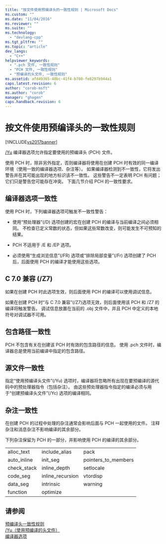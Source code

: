 ```yaml
---
title: "按文件使用预编译头的一致性规则 | Microsoft Docs"
ms.custom: ""
ms.date: "11/04/2016"
ms.reviewer: ""
ms.suite: ""
ms.technology: 
  - "devlang-cpp"
ms.tgt_pltfrm: ""
ms.topic: "article"
dev_langs: 
  - "C++"
helpviewer_keywords: 
  - ".pch 文件, 一致性规则"
  - "PCH 文件, 一致性规则"
  - "预编译的头文件, 一致性规则"
ms.assetid: afd49365-48bc-41f4-b700-fe8297b944a1
caps.latest.revision: 6
author: "corob-msft"
ms.author: "corob"
manager: "ghogen"
caps.handback.revision: 6
---
```

# 按文件使用预编译头的一致性规则
[!INCLUDE[vs2017banner](../../assembler/inline/includes/vs2017banner.md)]

[\/Yu](../../build/reference/yu-use-precompiled-header-file.md) 编译器选项允许指定要使用的预编译头 \(PCH\) 文件。  
  
 使用 PCH 时，除非另外指定，否则编译器将使用在创建 PCH 时有效的同一编译环境（使用一致的编译器选项、杂注等）。  如果编译器检测到不一致性，它将发出警告并在其可能出现的地方标识该不一致性。  这些警告不一定表明 PCH 有问题；它们只是警告您可能存在冲突。  下面几节介绍 PCH 的一致性要求。  
  
## 编译器选项一致性  
 使用 PCH 时，下列编译器选项可触发不一致性警告：  
  
-   使用“预处理器”\(\/D\) 选项创建的宏在创建 PCH 的编译与当前编译之间必须相同。  不检查已定义常数的状态，但如果这些常数改变，则可能发生不可预知的结果。  
  
-   PCH 不适用于 \/E 和 \/EP 选项。  
  
-   必须使用“生成浏览信息”\(\/FR\) 选项或“排除局部变量”\(\/Fr\) 选项创建了 PCH 后，后面使用 PCH 的编译才能使用这些选项。  
  
## C 7.0 兼容 \(\/Z7\)  
 如果在创建 PCH 时此选项生效，则后面使用 PCH 的编译可以使用调试信息。  
  
 如果在创建 PCH 时“与 C 7.0 兼容”\(\/Z7\)选项无效，则后面使用该 PCH 和 \/Z7 的编译将触发警告。  调试信息放置在当前的 .obj 文件中，并且 PCH 中定义的本地符号对调试器不可用。  
  
## 包含路径一致性  
 PCH 不包含有关在创建该 PCH 时有效的包含路径的信息。  使用 .pch 文件时，编译器总是使用当前编译中指定的包含路径。  
  
## 源文件一致性  
 指定“使用预编译头文件”\(\/Yu\) 选项时，编译器将忽略所有出现在要预编译的源代码中的预处理器指令（包括杂注）。  由这些预处理器指令指定的编译必须与用于“创建预编译头文件”\(\/Yc\) 选项的编译相同。  
  
## 杂注一致性  
 在创建 PCH 的过程中处理的杂注通常会影响后面与 PCH 一起使用的文件。  注释杂注和消息杂注不影响编译的其余部分。  
  
 下列杂注保留为 PCH 的一部分，并影响使用 PCH 的编译的其余部分。  
  
||||  
|-|-|-|  
|alloc\_text|include\_alias|pack|  
|auto\_inline|init\_seg|pointers\_to\_members|  
|check\_stack|inline\_depth|setlocale|  
|code\_seg|inline\_recursion|vtordisp|  
|data\_seg|intrinsic|warning|  
|function|optimize||  
  
## 请参阅  
 [预编译头一致性规则](../../build/reference/precompiled-header-consistency-rules.md)   
 [\/Yu（使用预编译的头文件）](../../build/reference/yu-use-precompiled-header-file.md)   
 [编译器选项](../../build/reference/compiler-options.md)